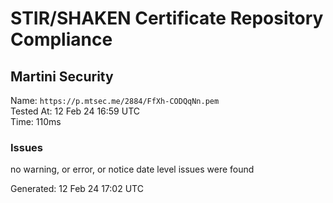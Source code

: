 # STIR/SHAKEN Certificate Repository Compliance

## Martini Security

Name: `https://p.mtsec.me/2884/FfXh-CODQqNn.pem`\
Tested At: 12 Feb 24 16:59 UTC\
Time: 110ms

### Issues

no warning, or error, or notice date level issues were found

Generated: 12 Feb 24 17:02 UTC